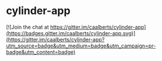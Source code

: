 # cylinder-app

[![Join the chat at https://gitter.im/caalberts/cylinder-app](https://badges.gitter.im/caalberts/cylinder-app.svg)](https://gitter.im/caalberts/cylinder-app?utm_source=badge&utm_medium=badge&utm_campaign=pr-badge&utm_content=badge)